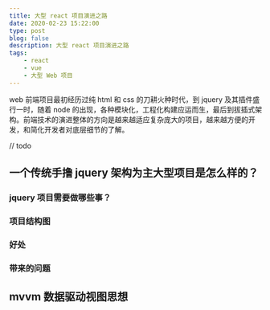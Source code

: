 ```yaml
---
title: 大型 react 项目演进之路
date: 2020-02-23 15:22:00
type: post
blog: false
description: 大型 react 项目演进之路
tags:
    - react
    - vue
    - 大型 Web 项目
---
```



web 前端项目最初经历过纯 html 和 css 的刀耕火种时代，到 jquery 及其插件盛行一时，随着 node 的出现，各种模块化，工程化构建应运而生，最后到拔插式架构。前端技术的演进整体的方向是越来越适应复杂庞大的项目，越来越方便的开发，和简化开发者对底层细节的了解。


// todo

## 一个传统手撸 jquery 架构为主大型项目是怎么样的？

### jquery 项目需要做哪些事？

### 项目结构图

### 好处

### 带来的问题


## mvvm 数据驱动视图思想
### 













